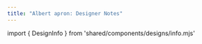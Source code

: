 ```yaml
---
title: "Albert apron: Designer Notes"
---
```


import { DesignInfo } from 'shared/components/designs/info.mjs'

<DesignInfo design='albert' docs />
